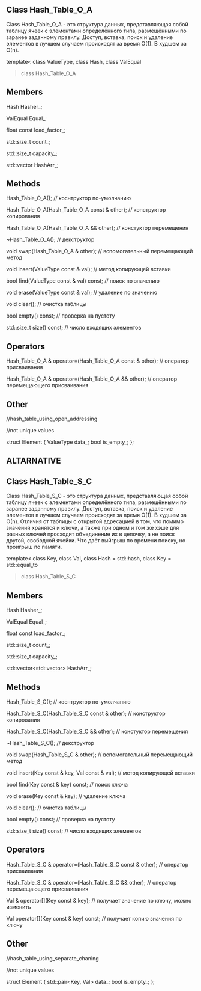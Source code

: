 ## Class Hash_Table_O_A

Class Hash_Table_O_A - это структура данных, представляющая собой таблицу ячеек с элементами определённого типа, размещёнными по заранее заданному правилу. Доступ, вставка, поиск и удаление элементов в лучшем случаем происходят за время О(1). В худшем за О(n).

template<
	class ValueType,
	class Hash,
	class ValEqual
> class Hash_Table_O_A

## Members

Hash Hasher_;

ValEqual Equal_;

float const load_factor_;

std::size_t count_;

std::size_t capacity_;

std::vector<Element> HashArr_;

## Methods

Hash_Table_O_A(); // коснтруктор по-умолчанию

Hash_Table_O_A(Hash_Table_O_A const & other); // конструктор копирования

Hash_Table_O_A(Hash_Table_O_A && other); // констуктор перемещения

~Hash_Table_O_A(); // декструктор

void swap(Hash_Table_O_A & other); // вспомогательный перемещающий метод

void insert(ValueType const & val); // метод копирующей вставки

bool find(ValueType const & val) const; // поиск по значению

void erase(ValueType const & val); // удаление по значению

void clear(); // очистка таблицы

bool empty() const; // проверка на пустоту

std::size_t size() const; // число входящих элементов

## Operators

Hash_Table_O_A & operator=(Hash_Table_O_A const & other); // оператор присваивания

Hash_Table_O_A & operator=(Hash_Table_O_A && other); // оператор перемещающего присваивания

## Other

//hash_table_using_open_addressing

//not unique values

struct Element {
		ValueType data_;
		bool is_empty_;
};


## ALTARNATIVE


## Class Hash_Table_S_C

Class Hash_Table_S_C - это структура данных, представляющая собой таблицу ячеек с элементами определённого типа, размещёнными по заранее заданному правилу. Доступ, вставка, поиск и удаление элементов в лучшем случаем происходят за время О(1). В худшем за О(n). Отличия от таблицы с открытой адресацией в том, что помимо значений хранятся и ключи, а также при одном и том же хэше для разных ключей просходит объединение их в цепочку, а не поиск другой, свободной ячейки. Что даёт выйгрыш по времени поиску, но проигрыш по памяти.

template<
	class Key,
	class Val,
	class Hash = std::hash<Key>,
	class Key = std::equal_to<Key>
> class Hash_Table_S_C

## Members

Hash Hasher_;

ValEqual Equal_;

float const load_factor_;

std::size_t count_;

std::size_t capacity_;

std::vector<std::vector<Element>> HashArr_;

## Methods

Hash_Table_S_C(); // коснтруктор по-умолчанию

Hash_Table_S_C(Hash_Table_S_C const & other); // конструктор копирования

Hash_Table_S_C(Hash_Table_S_C && other); // констуктор перемещения

~Hash_Table_S_C(); // декструктор

void swap(Hash_Table_S_C & other); // вспомогательный перемещающий метод

void insert(Key const & key, Val const & val); // метод копирующей вставки

bool find(Key const & key) const; // поиск ключа

void erase(Key const & key); // удаление ключа

void clear(); // очистка таблицы

bool empty() const; // проверка на пустоту

std::size_t size() const; // число входящих элементов

## Operators

Hash_Table_S_C & operator=(Hash_Table_S_C const & other); // оператор присваивания

Hash_Table_S_C & operator=(Hash_Table_S_C && other); // оператор перемещающего присваивания

Val & operator[](Key const & key); // получает значение по ключу, можно изменить

Val operator[](Key const & key) const; // получает копию значения по ключу

## Other

//hash_table_using_separate_chaning

//not unique values

struct Element {
		std::pair<Key, Val> data_;
		bool is_empty_;
};
